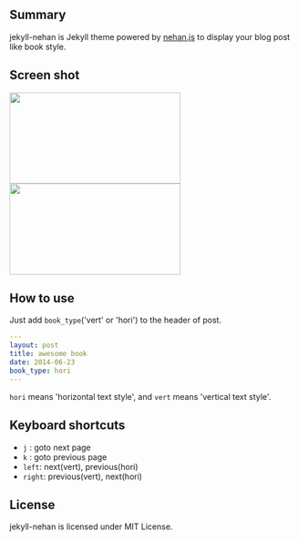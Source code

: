 ## Summary

jekyll-nehan is Jekyll theme powered by [nehan.js](https://github.com/tategakibunko/nehan.js) to display your blog post like book style.

## Screen shot

<img src="https://raw.github.com/tategakibunko/jekyll-nehan/master/assets/sshot-hori.png" width="300" height="160" />

<img src="https://raw.github.com/tategakibunko/jekyll-nehan/master/assets/sshot-vert.png" width="300" height="160" />

## How to use

Just add <code>book_type</code>('vert' or 'hori') to the header of post.

```YAML
---
layout: post
title: awesome book
date: 2014-06-23
book_type: hori
---
```

<code>hori</code> means 'horizontal text style', and <code>vert</code> means 'vertical text style'.


## Keyboard shortcuts

- <code>j</code> : goto next page
- <code>k</code> : goto previous page
- <code>left</code>: next(vert), previous(hori)
- <code>right</code>: previous(vert), next(hori)

## License

jekyll-nehan is licensed under MIT License.


